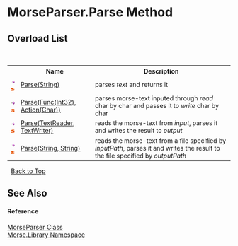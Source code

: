 # MorseParser.Parse Method 
 


## Overload List
&nbsp;<table><tr><th></th><th>Name</th><th>Description</th></tr><tr><td>![Public method](media/pubmethod.gif "Public method")![Static member](media/static.gif "Static member")</td><td><a href="8a1369da-1943-9b98-17b5-293985de552c">Parse(String)</a></td><td>
parses *text* and returns it</td></tr><tr><td>![Public method](media/pubmethod.gif "Public method")![Static member](media/static.gif "Static member")</td><td><a href="d9d6603f-d2d9-ec57-17db-13ee073aa65c">Parse(Func(Int32), Action(Char))</a></td><td>
parses morse-text inputed through *read* char by char and passes it to *write* char by char</td></tr><tr><td>![Public method](media/pubmethod.gif "Public method")![Static member](media/static.gif "Static member")</td><td><a href="aa43b578-0a39-b676-df0d-e6efd4df13b5">Parse(TextReader, TextWriter)</a></td><td>
reads the morse-text from *input*, parses it and writes the result to *output*</td></tr><tr><td>![Public method](media/pubmethod.gif "Public method")![Static member](media/static.gif "Static member")</td><td><a href="810e19e4-05e5-9de1-1e01-cf6245115ad1">Parse(String, String)</a></td><td>
reads the morse-text from a file specified by *inputPath*, parses it and writes the result to the file specified by *outputPath*</td></tr></table>&nbsp;
<a href="#morseparser.parse-method">Back to Top</a>

## See Also


#### Reference
<a href="80ef7fac-ea2f-ed08-dfb9-647022244682">MorseParser Class</a><br /><a href="801abe08-078d-b77b-a26e-079471cb2cf3">Morse.Library Namespace</a><br />